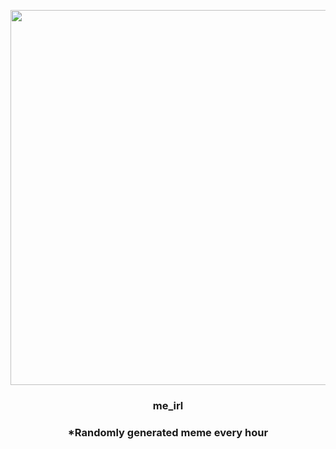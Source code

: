 <p align="center">
        <img src="https://i.redd.it/xg3isxwa7zd91.jpg" width="600" height="600">
        </p>
        <h3 align="center">me_irl</h3>
        <h3 align="center">*Randomly generated meme every hour</h3>
    